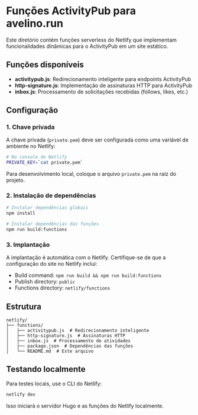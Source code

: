 # Funções ActivityPub para avelino.run

Este diretório contém funções serverless do Netlify que implementam funcionalidades dinâmicas para o ActivityPub em um site estático.

## Funções disponíveis

- **activitypub.js**: Redirecionamento inteligente para endpoints ActivityPub
- **http-signature.js**: Implementação de assinaturas HTTP para ActivityPub
- **inbox.js**: Processamento de solicitações recebidas (follows, likes, etc.)

## Configuração

### 1. Chave privada

A chave privada (`private.pem`) deve ser configurada como uma variável de ambiente no Netlify:

```bash
# No console do Netlify
PRIVATE_KEY=`cat private.pem`
```

Para desenvolvimento local, coloque o arquivo `private.pem` na raiz do projeto.

### 2. Instalação de dependências

```bash
# Instalar dependências globais
npm install

# Instalar dependências das funções
npm run build:functions
```

### 3. Implantação

A implantação é automática com o Netlify. Certifique-se de que a configuração do site no Netlify inclui:

- Build command: `npm run build && npm run build:functions`
- Publish directory: `public`
- Functions directory: `netlify/functions`

## Estrutura

```
netlify/
├── functions/
│   ├── activitypub.js  # Redirecionamento inteligente
│   ├── http-signature.js  # Assinaturas HTTP
│   ├── inbox.js  # Processamento de atividades
│   ├── package.json  # Dependências das funções
│   └── README.md  # Este arquivo
```

## Testando localmente

Para testes locais, use o CLI do Netlify:

```bash
netlify dev
```

Isso iniciará o servidor Hugo e as funções do Netlify localmente.
